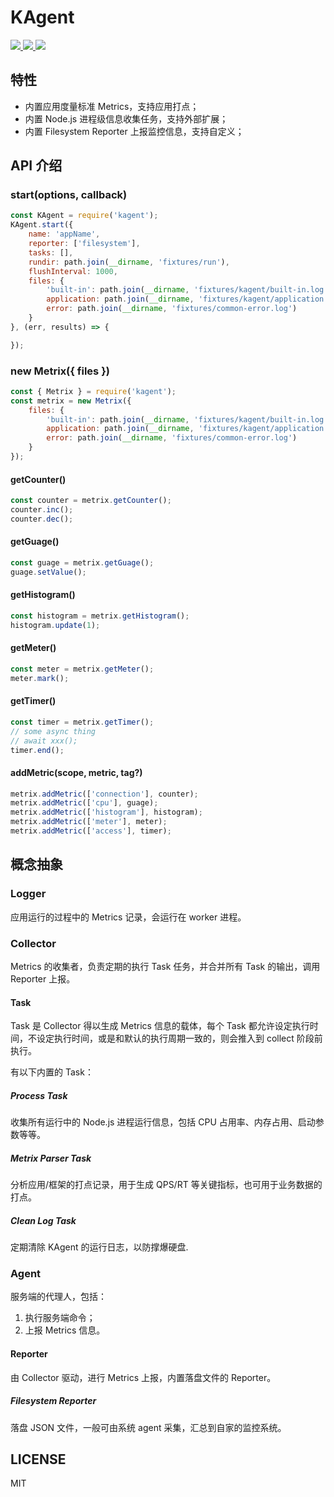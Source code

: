 
<p align=center>
    <h1>KAgent</h1>
    <a href="https://github.com/kaola-fed/kagent">
        <img src="https://img.shields.io/npm/v/kagent.svg?style=for-the-badge"/>
    </a>
    <a href="https://travis-ci.org/kaola-fed/kagent">
        <img src="https://img.shields.io/travis-ci/kaola-fed/kagent.svg?branch=feature_megalo&style=for-the-badge"/>
    </a>
    <a href="https://codecov.io/gh/kaola-fed/kagent">
        <img src="https://img.shields.io/codecov/c/github/kaola-fed/kagent.svg?style=for-the-badge"/>
    </a>
</p>

## 特性
* 内置应用度量标准 Metrics，支持应用打点；
* 内置 Node.js 进程级信息收集任务，支持外部扩展；
* 内置 Filesystem Reporter 上报监控信息，支持自定义；

## API 介绍
### start(options, callback)
```js
const KAgent = require('kagent');
KAgent.start({
    name: 'appName',
    reporter: ['filesystem'],
    tasks: [],
    rundir: path.join(__dirname, 'fixtures/run'),
    flushInterval: 1000,
    files: {
        'built-in': path.join(__dirname, 'fixtures/kagent/built-in.log'),
        application: path.join(__dirname, 'fixtures/kagent/application.log'),
        error: path.join(__dirname, 'fixtures/common-error.log')
    }
}, (err, results) => {

});
```

### new Metrix({ files })
```js
const { Metrix } = require('kagent');
const metrix = new Metrix({
    files: {
        'built-in': path.join(__dirname, 'fixtures/kagent/built-in.log'),
        application: path.join(__dirname, 'fixtures/kagent/application.log'),
        error: path.join(__dirname, 'fixtures/common-error.log')
    }
});
```

#### getCounter()
```js
const counter = metrix.getCounter();
counter.inc();
counter.dec();
```

#### getGuage()
```js
const guage = metrix.getGuage();
guage.setValue();
```

#### getHistogram()
```js
const histogram = metrix.getHistogram();
histogram.update(1);
```

#### getMeter()
```js
const meter = metrix.getMeter();
meter.mark();

```
#### getTimer()
```js
const timer = metrix.getTimer();
// some async thing
// await xxx();
timer.end();
```

#### addMetric(scope, metric, tag?)
```js
metrix.addMetric(['connection'], counter);
metrix.addMetric(['cpu'], guage);
metrix.addMetric(['histogram'], histogram);
metrix.addMetric(['meter'], meter);
metrix.addMetric(['access'], timer);
```

## 概念抽象
### Logger
应用运行的过程中的 Metrics 记录，会运行在 worker 进程。

### Collector
Metrics 的收集者，负责定期的执行 Task 任务，并合并所有 Task 的输出，调用 Reporter 上报。

#### Task
Task 是 Collector 得以生成 Metrics 信息的载体，每个 Task 都允许设定执行时间，不设定执行时间，或是和默认的执行周期一致的，则会推入到 collect 阶段前执行。

有以下内置的 Task：

##### Process Task
收集所有运行中的 Node.js 进程运行信息，包括 CPU 占用率、内存占用、启动参数等等。

##### Metrix Parser Task
分析应用/框架的打点记录，用于生成 QPS/RT 等关键指标，也可用于业务数据的打点。

##### Clean Log Task
定期清除 KAgent 的运行日志，以防撑爆硬盘.

### Agent
服务端的代理人，包括：

1. 执行服务端命令；
2. 上报 Metrics 信息。

#### Reporter
由 Collector 驱动，进行 Metrics 上报，内置落盘文件的 Reporter。

##### Filesystem Reporter
落盘 JSON 文件，一般可由系统 agent 采集，汇总到自家的监控系统。

## LICENSE
MIT
